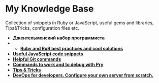 My Knowledge Base
==============

Collection of snippets in Ruby or JavaScript, useful gems and libraries, Tips&amp;Tricks, configuration files etc.

- [**Джентельменский набор программиста**](https://github.com/alex-mil/knowledge-base/blob/master/tools-kb.md)
- - [**Ruby and RoR best practices and cool solutions**](https://github.com/alex-mil/knowledge-base/blob/master/Ruby%20and%20Rails%20snippets.rb)
- [**Useful JavaScript code snippets**](https://github.com/alex-mil/knowledge-base/blob/master/JavaScript%20Snippets.js)
- [**Helpful Git commands**](https://github.com/alex-mil/knowledge-base/blob/master/Git%20Commands.md)
- [**Commands to work and to debug with Pry**](https://github.com/alex-mil/knowledge-base/blob/master/Pry%20Commands.md)
- [**Tips & Tricks**](https://github.com/alex-mil/knowledge-base/blob/master/Tips%20and%20Tricks.md)
- [**DevOps for developers. Configure your own server from scratch.**](https://github.com/alex-mil/knowledge-base/blob/master/DevOps%20for%20Developers.md)

